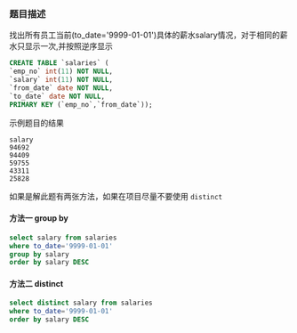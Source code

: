 ### 题目描述
找出所有员工当前(to_date='9999-01-01')具体的薪水salary情况，对于相同的薪水只显示一次,并按照逆序显示

```sql
CREATE TABLE `salaries` (
`emp_no` int(11) NOT NULL,
`salary` int(11) NOT NULL,
`from_date` date NOT NULL,
`to_date` date NOT NULL,
PRIMARY KEY (`emp_no`,`from_date`));
```

示例题目的结果
```
salary
94692
94409
59755
43311
25828
```

如果是解此题有两张方法，如果在项目尽量不要使用 `distinct`

#### 方法一 group by
```sql
select salary from salaries
where to_date='9999-01-01'
group by salary
order by salary DESC
```

#### 方法二 distinct
```sql
select distinct salary from salaries
where to_date='9999-01-01'
order by salary DESC
```

